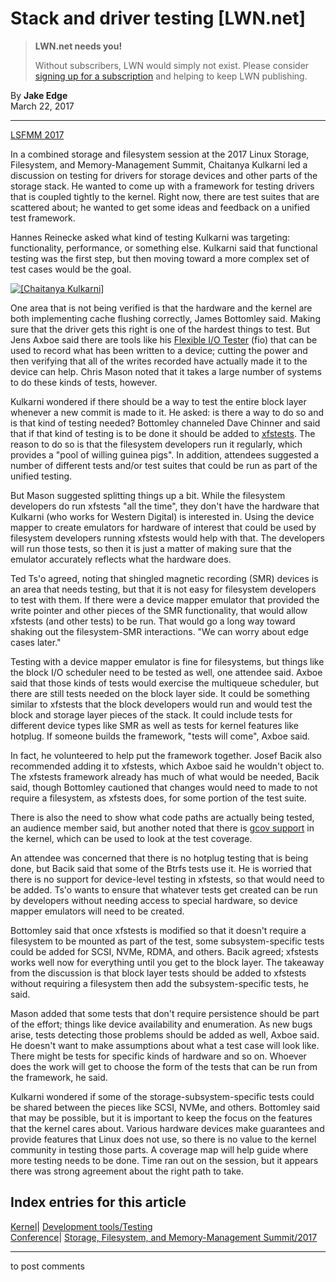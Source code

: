 # Stack and driver testing [LWN.net]

> **LWN.net needs you!**
> 
> Without subscribers, LWN would simply not exist. Please consider [signing up for a subscription](/Promo/nst-nag2/subscribe) and helping to keep LWN publishing. 

By **Jake Edge**  
March 22, 2017 

* * *

[LSFMM 2017](/Articles/lsfmm2017/)

In a combined storage and filesystem session at the 2017 Linux Storage, Filesystem, and Memory-Management Summit, Chaitanya Kulkarni led a discussion on testing for drivers for storage devices and other parts of the storage stack. He wanted to come up with a framework for testing drivers that is coupled tightly to the kernel. Right now, there are test suites that are scattered about; he wanted to get some ideas and feedback on a unified test framework. 

Hannes Reinecke asked what kind of testing Kulkarni was targeting: functionality, performance, or something else. Kulkarni said that functional testing was the first step, but then moving toward a more complex set of test cases would be the goal. 

[ ![\[Chaitanya Kulkarni\]](https://static.lwn.net/images/2017/lsfmm-kulkarni-sm.jpg) ](/Articles/717738/)

One area that is not being verified is that the hardware and the kernel are both implementing cache flushing correctly, James Bottomley said. Making sure that the driver gets this right is one of the hardest things to test. But Jens Axboe said there are tools like his [Flexible I/O Tester](https://github.com/axboe/fio) (fio) that can be used to record what has been written to a device; cutting the power and then verifying that all of the writes recorded have actually made it to the device can help. Chris Mason noted that it takes a large number of systems to do these kinds of tests, however. 

Kulkarni wondered if there should be a way to test the entire block layer whenever a new commit is made to it. He asked: is there a way to do so and is that kind of testing needed? Bottomley channeled Dave Chinner and said that if that kind of testing is to be done it should be added to [xfstests](https://git.kernel.org/pub/scm/fs/xfs/xfstests-dev.git/). The reason to do so is that the filesystem developers run it regularly, which provides a "pool of willing guinea pigs". In addition, attendees suggested a number of different tests and/or test suites that could be run as part of the unified testing. 

But Mason suggested splitting things up a bit. While the filesystem developers do run xfstests "all the time", they don't have the hardware that Kulkarni (who works for Western Digital) is interested in. Using the device mapper to create emulators for hardware of interest that could be used by filesystem developers running xfstests would help with that. The developers will run those tests, so then it is just a matter of making sure that the emulator accurately reflects what the hardware does. 

Ted Ts'o agreed, noting that shingled magnetic recording (SMR) devices is an area that needs testing, but that it is not easy for filesystem developers to test with them. If there were a device mapper emulator that provided the write pointer and other pieces of the SMR functionality, that would allow xfstests (and other tests) to be run. That would go a long way toward shaking out the filesystem-SMR interactions. "We can worry about edge cases later." 

Testing with a device mapper emulator is fine for filesystems, but things like the block I/O scheduler need to be tested as well, one attendee said. Axboe said that those kinds of tests would exercise the multiqueue scheduler, but there are still tests needed on the block layer side. It could be something similar to xfstests that the block developers would run and would test the block and storage layer pieces of the stack. It could include tests for different device types like SMR as well as tests for kernel features like hotplug. If someone builds the framework, "tests will come", Axboe said. 

In fact, he volunteered to help put the framework together. Josef Bacik also recommended adding it to xfstests, which Axboe said he wouldn't object to. The xfstests framework already has much of what would be needed, Bacik said, though Bottomley cautioned that changes would need to made to not require a filesystem, as xfstests does, for some portion of the test suite. 

There is also the need to show what code paths are actually being tested, an audience member said, but another noted that there is [gcov support](https://www.kernel.org/doc/html/latest/dev-tools/gcov.html) in the kernel, which can be used to look at the test coverage. 

An attendee was concerned that there is no hotplug testing that is being done, but Bacik said that some of the Btrfs tests use it. He is worried that there is no support for device-level testing in xfstests, so that would need to be added. Ts'o wants to ensure that whatever tests get created can be run by developers without needing access to special hardware, so device mapper emulators will need to be created. 

Bottomley said that once xfstests is modified so that it doesn't require a filesystem to be mounted as part of the test, some subsystem-specific tests could be added for SCSI, NVMe, RDMA, and others. Bacik agreed; xfstests works well now for everything until you get to the block layer. The takeaway from the discussion is that block layer tests should be added to xfstests without requiring a filesystem then add the subsystem-specific tests, he said. 

Mason added that some tests that don't require persistence should be part of the effort; things like device availability and enumeration. As new bugs arise, tests detecting those problems should be added as well, Axboe said. He doesn't want to make assumptions about what a test case will look like. There might be tests for specific kinds of hardware and so on. Whoever does the work will get to choose the form of the tests that can be run from the framework, he said. 

Kulkarni wondered if some of the storage-subsystem-specific tests could be shared between the pieces like SCSI, NVMe, and others. Bottomley said that may be possible, but it is important to keep the focus on the features that the kernel cares about. Various hardware devices make guarantees and provide features that Linux does not use, so there is no value to the kernel community in testing those parts. A coverage map will help guide where more testing needs to be done. Time ran out on the session, but it appears there was strong agreement about the right path to take. 

  
Index entries for this article  
---  
[Kernel](/Kernel/Index)| [Development tools/Testing](/Kernel/Index#Development_tools-Testing)  
[Conference](/Archives/ConferenceIndex/)| [Storage, Filesystem, and Memory-Management Summit/2017](/Archives/ConferenceIndex/#Storage_Filesystem_and_Memory-Management_Summit-2017)  
  


* * *

to post comments 
